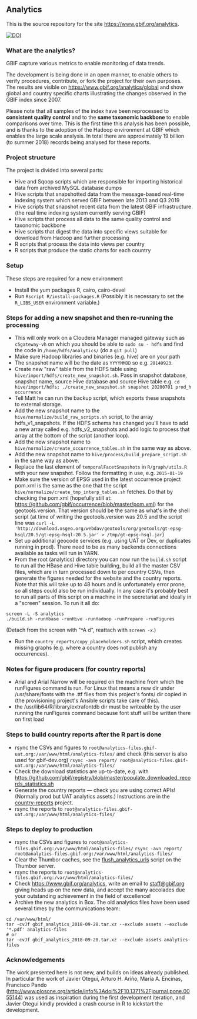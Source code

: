 ## Analytics

This is the source repository for the site https://www.gbif.org/analytics.

[![DOI](https://zenodo.org/badge/DOI/10.5281/zenodo.231055.svg)](https://doi.org/10.5281/zenodo.231055)

### What are the analytics?
GBIF capture various metrics to enable monitoring of data trends.

The development is being done in an open manner, to enable others to verify procedures, contribute, or fork the project for their own purposes.  The results are visible on https://www.gbif.org/analytics/global and show global and country specific charts illustrating the changes observed in the GBIF index since 2007.

Please note that all samples of the index have been reprocessed to **consistent quality control** and to the **same taxonomic backbone** to enable comparisons over time.  This is the first time this analysis has been possible, and is thanks to the adoption of the Hadoop environment at GBIF which enables the large scale analysis.  In total there are approximately 19 billion (to summer 2018) records being analysed for these reports.

### Project structure
The project is divided into several parts:
- Hive and Sqoop scripts which are responsible for importing historical data from archived MySQL database dumps
- Hive scripts that snapshotted data from the message-based real-time indexing system which served GBIF between late 2013 and Q3 2019
- Hive scripts that snapshot recent data from the latest GBIF infrastructure (the real time indexing system currently serving GBIF)
- Hive scripts that process all data to the same quality control and taxonomic backbone
- Hive scripts that digest the data into specific views suitable for download from Hadoop and further processing
- R scripts that process the data into views per country
- R scripts that produce the static charts for each country

### Setup
These steps are required for a new environment
- Install the yum packages R, cairo, cairo-devel
- Run `Rscript R/install-packages.R` (Possibly it is necessary to set the `R_LIBS_USER` environment variable.)

### Steps for adding a new snapshot and then re-running the processing
- This will only work on a Cloudera Manager managed gateway such as `c5gateway-vh` on which you should be able to `sudo su - hdfs` and find the code in `/home/hdfs/analytics/` (do a `git pull`)
- Make sure Hadoop libraries and binaries (e.g. hive) are on your path
- The snapshot name will be the date as `YYYYMMDD` so e.g. `20140923`.
- Create new "raw" table from the HDFS table using `hive/import/hdfs/create_new_snapshot.sh`. Pass in snapshot database, snapshot name, source Hive database and source Hive table e.g. `cd hive/import/hdfs; ./create_new_snapshot.sh snapshot 20200701 prod_h occurrence`
- Tell Matt he can run the backup script, which exports these snapshots to external storage.
- Add the new snapshot name to the `hive/normalize/build_raw_scripts.sh` script, to the array hdfs_v1_snapshots. If the HDFS schema has changed you'll have to add a new array called e.g. hdfs_v2_snapshots and add logic to process that array at the bottom of the script (another loop).
- Add the new snapshot name to `hive/normalize/create_occurrence_tables.sh` in the same way as above.
- Add the new snapshot name to `hive/process/build_prepare_script.sh` in the same way as above.
- Replace the last element of `temporalFacetSnapshots` in `R/graph/utils.R` with your new snapshot. Follow the formatting in use, e.g. `2015-01-19`
- Make sure the version of EPSG used in the latest occurrence project pom.xml is the same as the one that the script `hive/normalize/create_tmp_interp_tables.sh` fetches. Do that by checking the pom.xml (hopefully still at: https://github.com/gbif/occurrence/blob/master/pom.xml) for the geotools.version. That version should be the same as what's in the shell script (at time of writing the geotools.version was 20.5 and the script line was `curl -L 'http://download.osgeo.org/webdav/geotools/org/geotools/gt-epsg-hsql/20.5/gt-epsg-hsql-20.5.jar' > /tmp/gt-epsg-hsql.jar`)
- Set up additional geocode services (e.g. using UAT or Dev, or duplicates running in prod).  There need to be as many backends connections available as tasks will run in YARN.
- From the root (analytics) directory you can now run the `build.sh` script to run all the HBase and Hive table building, build all the master CSV files, which are in turn processed down to per country CSVs, then generate the figures needed for the website and the country reports. Note that this will take up to 48 hours and is unfortunately error prone, so all steps could also be run individually. In any case it's probably best to run all parts of this script on a machine in the secretariat and ideally in a "screen" session. To run it all do:

```
screen -L -S analytics
./build.sh -runHbase -runHive -runHadoop -runPrepare -runFigures
```

(Detach from the screen with "^A d", reattach with `screen -x`.)

- Run the `country_reports/copy_placeholders.sh` script, which creates missing graphs (e.g. where a country does not publish any occurrences).

### Notes for figure producers (for country reports)
- Arial and Arial Narrow will be required on the machine from which the runFigures command is run. For Linux that means a new dir under /usr/share/fonts with the .ttf files from this project's fonts/ dir copied in (the provisioning project's Ansible scripts take care of this).
- the /usr/lib64/R/library/extrafontdb dir must be writeable by the user running the runFigures command because font stuff will be written there on first load

### Steps to build country reports after the R part is done
- rsync the CSVs and figures to `root@analytics-files.gbif-uat.org:/var/www/html/analytics-files/` and check (this server is also used for gbif-dev.org)
  `rsync -avn report/ root@analytics-files.gbif-uat.org:/var/www/html/analytics-files/`
- Check the download statistics are up-to-date, e.g. with https://github.com/gbif/registry/blob/master/populate_downloaded_records_statistics.sh
- Generate the country reports — check you are using correct APIs! (Normally prod but UAT analytics assets.)  Instructions are in the [country-reports](https://github.org/gbif/country-reports) project.
- rsync the reports to `root@analytics-files.gbif-uat.org:/var/www/html/analytics-files/`

### Steps to deploy to production
- rsync the CSVs and figures to `root@analytics-files.gbif.org:/var/www/html/analytics-files/`
  `rsync -avn report/ root@analytics-files.gbif.org:/var/www/html/analytics-files/`
- Clear the Thumbor caches, see the [flush_analytics_urls](https://github.com/gbif/infrastructure/blob/master/roles/gbif.thumbor/files/flush_analytics_urls) script on the Thumbor server.
- rsync the reports to `root@analytics-files.gbif.org:/var/www/html/analytics-files/`
- Check https://www.gbif.org/analytics, write an email to staff@gbif.org giving heads up on the new data, and accept the many accolades due your outstanding achievement in the field of excellence!
- Archive the new analytics in Box.  The old analytics files have been used several times by the communications team:
```
cd /var/www/html/
tar -cvJf gbif_analytics_2018-09-28.tar.xz --exclude assets --exclude '*.pdf' analytics-files
# or
tar -cvJf gbif_analytics_2018-09-28.tar.xz --exclude assets analytics-files
```

### Acknowledgements
The work presented here is not new, and builds on ideas already published.  In particular the work of Javier Otegui, Arturo H. Ariño, María A. Encinas, Francisco Pando (http://www.plosone.org/article/info%3Adoi%2F10.1371%2Fjournal.pone.0055144) was used as inspiration during the first development iteration, and Javier Otegui kindly provided a crash course in R to kickstart the development.

